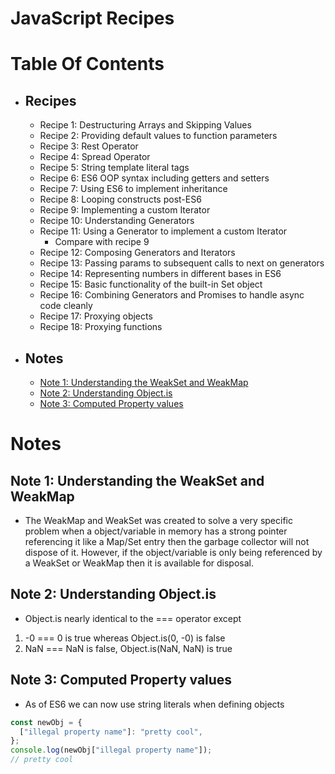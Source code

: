 # JavaScript Recipes

# Table Of Contents

- ## Recipes
  - Recipe 1: Destructuring Arrays and Skipping Values
  - Recipe 2: Providing default values to function parameters
  - Recipe 3: Rest Operator
  - Recipe 4: Spread Operator
  - Recipe 5: String template literal tags
  - Recipe 6: ES6 OOP syntax including getters and setters
  - Recipe 7: Using ES6 to implement inheritance
  - Recipe 8: Looping constructs post-ES6
  - Recipe 9: Implementing a custom Iterator
  - Recipe 10: Understanding Generators
  - Recipe 11: Using a Generator to implement a custom Iterator
    - Compare with recipe 9
  - Recipe 12: Composing Generators and Iterators
  - Recipe 13: Passing params to subsequent calls to next on generators
  - Recipe 14: Representing numbers in different bases in ES6
  - Recipe 15: Basic functionality of the built-in Set object
  - Recipe 16: Combining Generators and Promises to handle async code cleanly
  - Recipe 17: Proxying objects
  - Recipe 18: Proxying functions
- ## Notes
  - [Note 1: Understanding the WeakSet and WeakMap](#note-1-understanding-the-weakset-and-weakmap)
  - [Note 2: Understanding Object.is](#note-2-understanding-objectis)
  - [Note 3: Computed Property values](#note-3-computed-property-values)

# Notes

## Note 1: Understanding the WeakSet and WeakMap

- The WeakMap and WeakSet was created to solve a very specific problem
  when a object/variable in memory has a strong pointer referencing it
  like a Map/Set entry then the garbage collector will not dispose of
  it. However, if the object/variable is only being referenced by a WeakSet
  or WeakMap then it is available for disposal.

## Note 2: Understanding Object.is

- Object.is nearly identical to the === operator except

1. -0 === 0 is true whereas Object.is(0, -0) is false
2. NaN === NaN is false, Object.is(NaN, NaN) is true

## Note 3: Computed Property values

- As of ES6 we can now use string literals when defining objects

```js
const newObj = {
  ["illegal property name"]: "pretty cool",
};
console.log(newObj["illegal property name"]);
// pretty cool
```
